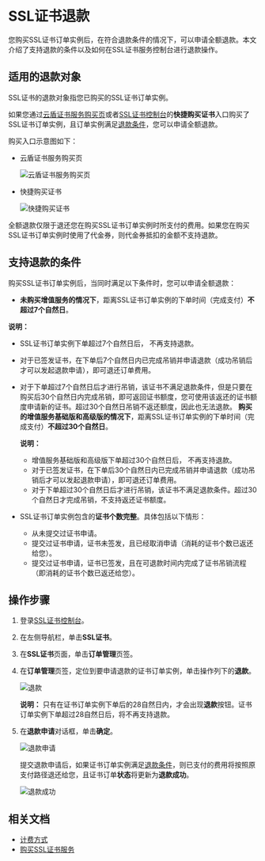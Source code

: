 # SSL证书退款

您购买SSL证书订单实例后，在符合退款条件的情况下，可以申请全额退款。本文介绍了支持退款的条件以及如何在SSL证书服务控制台进行退款操作。

## 适用的退款对象

SSL证书的退款对象指您已购买的SSL证书订单实例。

如果您通过[云盾证书服务购买页](https://common-buy.aliyun.com/?commodityCode=cas_dv_public_cn&request=%7B%22product%22:%22cert_product%22,%22domain%22:%22all%22,%22productCode%22:%22symantec-dv-1-starter%22%7D)或者[SSL证书控制台](https://yundunnext.console.aliyun.com/?p=cas)的**快捷购买证书**入口购买了SSL证书订单实例，且订单实例满足[退款条件](#section_wlj_bry_zgb)，您可以申请全额退款。

购买入口示意图如下：

-   云盾证书服务购买页

    ![云盾证书服务购买页](https://static-aliyun-doc.oss-accelerate.aliyuncs.com/assets/img/zh-CN/2240288161/p265444.png)

-   快捷购买证书

    ![快捷购买证书](https://static-aliyun-doc.oss-accelerate.aliyuncs.com/assets/img/zh-CN/2240288161/p265446.png)


全额退款仅限于退还您在购买SSL证书订单实例时所支付的费用。如果您在购买SSL证书订单实例时使用了代金券，则代金券抵扣的金额不支持退款。

## 支持退款的条件

购买SSL证书订单实例后，当同时满足以下条件时，您可以申请全额退款：

-   **未购买增值服务的情况下**，距离SSL证书订单实例的下单时间（完成支付）**不超过7个自然日**。

**说明：**

-   SSL证书订单实例下单超过7个自然日后， 不再支持退款。
-   对于已签发证书，在下单后7个自然日内已完成吊销并申请退款（成功吊销后才可以发起退款申请），即可退还订单费用。
-   对于下单超过7个自然日后才进行吊销，该证书不满足退款条件，但是只要在购买后30个自然日内完成吊销，即可返回证书额度，您可使用该返还的证书额度申请新的证书。超过30个自然日吊销不返还额度，因此也无法退款。
    **购买的增值服务基础版和高级版的情况下**，距离SSL证书订单实例的下单时间（完成支付）**不超过30个自然日**。

    **说明：**

    -   增值服务基础版和高级版下单超过30个自然日后， 不再支持退款。
    -   对于已签发证书，在下单后30个自然日内已完成吊销并申请退款（成功吊销后才可以发起退款申请），即可退还订单费用。
    -   对于下单超过30个自然日后才进行吊销，该证书不满足退款条件。超过30个自然日才完成吊销，不支持返还证书额度。
-   SSL证书订单实例包含的**证书个数完整**。具体包括以下情形：
    -   从未提交过证书申请。
    -   提交过证书申请，证书未签发，且已经取消申请（消耗的证书个数已返还给您）。
    -   提交过证书申请，证书已签发，且在可退款时间内完成了证书吊销流程（即消耗的证书个数已返还给您）。

## 操作步骤

1.  登录[SSL证书控制台](https://yundunnext.console.aliyun.com/?p=cas)。

2.  在左侧导航栏，单击**SSL证书**。

3.  在**SSL证书**页面，单击**订单管理**页签。

4.  在**订单管理**页签，定位到要申请退款的证书订单实例，单击操作列下的**退款**。

    ![退款](https://static-aliyun-doc.oss-accelerate.aliyuncs.com/assets/img/zh-CN/0885938161/p263748.png)

    **说明：** 只有在证书订单实例下单后的28自然日内，才会出现**退款**按钮。证书订单实例下单超过28自然日后，将不再支持退款。

5.  在**退款申请**对话框，单击**确定**。

    ![退款申请](https://static-aliyun-doc.oss-accelerate.aliyuncs.com/assets/img/zh-CN/0885938161/p263766.png)

    提交退款申请后，如果证书订单实例满足[退款条件](#section_wlj_bry_zgb)，则已支付的费用将按照原支付路径退还给您，且证书订单**状态**将更新为**退款成功**。

    ![退款成功](https://static-aliyun-doc.oss-accelerate.aliyuncs.com/assets/img/zh-CN/0885938161/p263787.png)


## 相关文档

-   [计费方式](/cn.zh-CN/产品计费/计费方式.md)
-   [购买SSL证书服务](/cn.zh-CN/证书购买/购买SSL证书服务.md)

